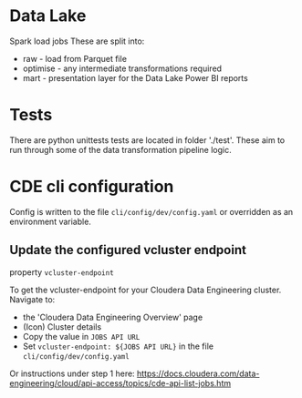 # Data Lake

Spark load jobs
These are split into:

- raw - load from Parquet file
- optimise - any intermediate transformations required
- mart - presentation layer for the Data Lake Power BI reports

# Tests
There are python unittests tests are located in folder './test'.
These aim to run through some of the data transformation pipeline logic.


# CDE cli configuration
Config is written to the file `cli/config/dev/config.yaml` or overridden as an environment variable.
## Update the configured vcluster endpoint
property `vcluster-endpoint`

To get the vcluster-endpoint for your Cloudera Data Engineering cluster. Navigate to:
 - the 'Cloudera Data Engineering Overview' page
 - (Icon) Cluster details
 - Copy the value in `JOBS API URL`
 - Set `vcluster-endpoint: ${JOBS API URL}` in the file `cli/config/dev/config.yaml`

Or instructions under step 1 here: https://docs.cloudera.com/data-engineering/cloud/api-access/topics/cde-api-list-jobs.htm
